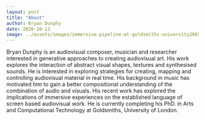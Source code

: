 ```yaml
---
layout: post
title: "About"
author: Bryan Dunphy
date: 2020-10-13
image: ../assets/images/immersive-pipeline-at-goldsmiths-university26654612037o.jpg
---
```


Bryan Dunphy is an audiovisual composer, musician and researcher interested in generative approaches to creating audiovisual art. His work explores the interaction of abstract visual shapes, textures and synthesised sounds. He is interested in exploring strategies for creating, mapping and controlling audiovisual material in real time. His background in music has motivated him to gain a better compositional understanding of the combination of audio and visuals. His recent work has explored the implications of immersive experiences on the established language of screen based audiovisual work. He is currently completing his PhD. in Arts and Computational Technology at Goldsmiths, University of London.

